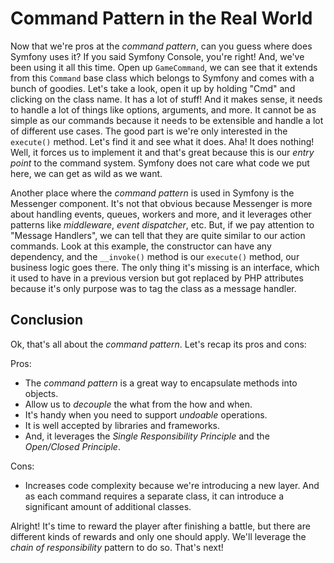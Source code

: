 # Command Pattern in the Real World

Now that we're pros at the *command pattern*, can you guess where does Symfony uses it?
If you said Symfony Console, you're right! And, we've been using it all this time.
Open up `GameCommand`, we can see that it extends from this `Command` base class which
belongs to Symfony and comes with a bunch of goodies. Let's take a look, open it up by
holding "Cmd" and clicking on the class name. It has a lot of stuff! And  it makes sense, it
needs to handle a lot of things like options, arguments, and more. It cannot be as simple
as our commands because it needs to be extensible and handle a lot of different use cases. 
The good part is we're only interested in the `execute()` method. Let's find it and see what it does. 
Aha! It does nothing! Well, it forces us to implement it and that's great because this is
our *entry point* to the command system. Symfony does not care what code we put here, we can get
as wild as we want.

Another place where the *command pattern* is used in Symfony is the Messenger component.
It's not that obvious because Messenger is more about handling events, queues, workers and more,
and it leverages other patterns like *middleware*, *event dispatcher*, etc. But, if we pay attention
to "Message Handlers", we can tell that they are quite similar to our action commands. Look
at this example, the constructor can have any dependency, and the `__invoke()` method
is our `execute()` method, our business logic goes there. The only thing it's missing
is an interface, which it used to have in a previous version but got replaced by
PHP attributes because it's only purpose was to tag the class as a message handler.

## Conclusion

Ok, that's all about the *command pattern*. Let's recap its pros and cons:

Pros:
- The *command pattern* is a great way to encapsulate methods into objects.
- Allow us to *decouple* the what from the how and when.
- It's handy when you need to support *undoable* operations.
- It is well accepted by libraries and frameworks.
- And, it leverages the *Single Responsibility Principle* and the *Open/Closed Principle*.

Cons:
- Increases code complexity because we're introducing a new layer. And as each command
requires a separate class, it can introduce a significant amount of additional classes.

Alright! It's time to reward the player after finishing a battle, but there are
different kinds of rewards and only one should apply. We'll leverage
the *chain of responsibility* pattern to do so. 
That's next!
